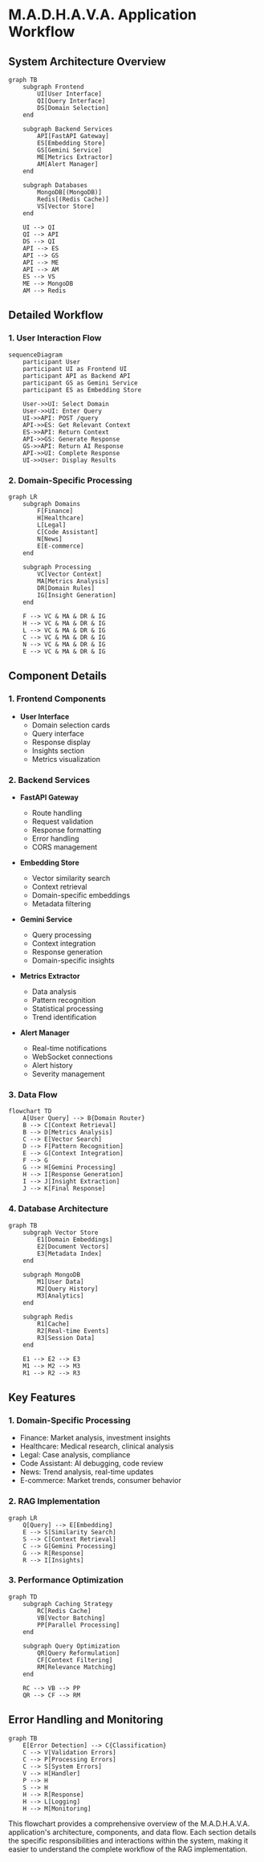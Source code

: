 # M.A.D.H.A.V.A. Application Workflow

## System Architecture Overview

```mermaid
graph TB
    subgraph Frontend
        UI[User Interface]
        QI[Query Interface]
        DS[Domain Selection]
    end

    subgraph Backend Services
        API[FastAPI Gateway]
        ES[Embedding Store]
        GS[Gemini Service]
        ME[Metrics Extractor]
        AM[Alert Manager]
    end

    subgraph Databases
        MongoDB[(MongoDB)]
        Redis[(Redis Cache)]
        VS[Vector Store]
    end

    UI --> QI
    QI --> API
    DS --> QI
    API --> ES
    API --> GS
    API --> ME
    API --> AM
    ES --> VS
    ME --> MongoDB
    AM --> Redis
```

## Detailed Workflow

### 1. User Interaction Flow

```mermaid
sequenceDiagram
    participant User
    participant UI as Frontend UI
    participant API as Backend API
    participant GS as Gemini Service
    participant ES as Embedding Store

    User->>UI: Select Domain
    User->>UI: Enter Query
    UI->>API: POST /query
    API->>ES: Get Relevant Context
    ES->>API: Return Context
    API->>GS: Generate Response
    GS->>API: Return AI Response
    API->>UI: Complete Response
    UI->>User: Display Results
```

### 2. Domain-Specific Processing

```mermaid
graph LR
    subgraph Domains
        F[Finance]
        H[Healthcare]
        L[Legal]
        C[Code Assistant]
        N[News]
        E[E-commerce]
    end

    subgraph Processing
        VC[Vector Context]
        MA[Metrics Analysis]
        DR[Domain Rules]
        IG[Insight Generation]
    end

    F --> VC & MA & DR & IG
    H --> VC & MA & DR & IG
    L --> VC & MA & DR & IG
    C --> VC & MA & DR & IG
    N --> VC & MA & DR & IG
    E --> VC & MA & DR & IG
```

## Component Details

### 1. Frontend Components

- **User Interface**
  - Domain selection cards
  - Query interface
  - Response display
  - Insights section
  - Metrics visualization

### 2. Backend Services

- **FastAPI Gateway**
  - Route handling
  - Request validation
  - Response formatting
  - Error handling
  - CORS management

- **Embedding Store**
  - Vector similarity search
  - Context retrieval
  - Domain-specific embeddings
  - Metadata filtering

- **Gemini Service**
  - Query processing
  - Context integration
  - Response generation
  - Domain-specific insights

- **Metrics Extractor**
  - Data analysis
  - Pattern recognition
  - Statistical processing
  - Trend identification

- **Alert Manager**
  - Real-time notifications
  - WebSocket connections
  - Alert history
  - Severity management

### 3. Data Flow

```mermaid
flowchart TD
    A[User Query] --> B{Domain Router}
    B --> C[Context Retrieval]
    B --> D[Metrics Analysis]
    C --> E[Vector Search]
    D --> F[Pattern Recognition]
    E --> G[Context Integration]
    F --> G
    G --> H[Gemini Processing]
    H --> I[Response Generation]
    I --> J[Insight Extraction]
    J --> K[Final Response]
```

### 4. Database Architecture

```mermaid
graph TB
    subgraph Vector Store
        E1[Domain Embeddings]
        E2[Document Vectors]
        E3[Metadata Index]
    end

    subgraph MongoDB
        M1[User Data]
        M2[Query History]
        M3[Analytics]
    end

    subgraph Redis
        R1[Cache]
        R2[Real-time Events]
        R3[Session Data]
    end

    E1 --> E2 --> E3
    M1 --> M2 --> M3
    R1 --> R2 --> R3
```

## Key Features

### 1. Domain-Specific Processing

- Finance: Market analysis, investment insights
- Healthcare: Medical research, clinical analysis
- Legal: Case analysis, compliance
- Code Assistant: AI debugging, code review
- News: Trend analysis, real-time updates
- E-commerce: Market trends, consumer behavior

### 2. RAG Implementation

```mermaid
graph LR
    Q[Query] --> E[Embedding]
    E --> S[Similarity Search]
    S --> C[Context Retrieval]
    C --> G[Gemini Processing]
    G --> R[Response]
    R --> I[Insights]
```

### 3. Performance Optimization

```mermaid
graph TD
    subgraph Caching Strategy
        RC[Redis Cache]
        VB[Vector Batching]
        PP[Parallel Processing]
    end

    subgraph Query Optimization
        QR[Query Reformulation]
        CF[Context Filtering]
        RM[Relevance Matching]
    end

    RC --> VB --> PP
    QR --> CF --> RM
```

## Error Handling and Monitoring

```mermaid
graph TB
    E[Error Detection] --> C{Classification}
    C --> V[Validation Errors]
    C --> P[Processing Errors]
    C --> S[System Errors]
    V --> H[Handler]
    P --> H
    S --> H
    H --> R[Response]
    H --> L[Logging]
    H --> M[Monitoring]
```

This flowchart provides a comprehensive overview of the M.A.D.H.A.V.A. application's architecture, components, and data flow. Each section details the specific responsibilities and interactions within the system, making it easier to understand the complete workflow of the RAG implementation.
